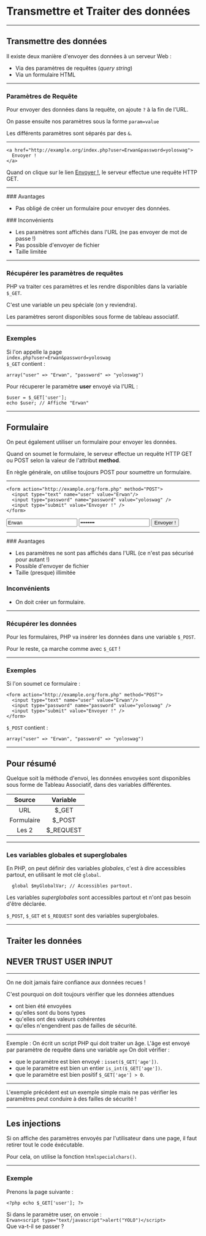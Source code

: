 # Transmettre et Traiter des données



---



## Transmettre des données

Il existe deux manière d'envoyer des données à un serveur Web :
 - Via des paramètres de requêtes (_query string_)
 - Via un formulaire HTML



---



### Paramètres de Requête

Pour envoyer des données dans la requête, on ajoute `?` à la fin de l'URL.

On passe ensuite nos paramètres sous la forme `param=value`

Les différents paramètres sont séparés par des  `&`.


***


```
<a href="http://example.org/index.php?user=Erwan&password=yoloswag">
  Envoyer !
</a>
```
Quand on clique sur le lien [Envoyer !](http://example.org/index.php?user=Erwan&password=yoloswag), le serveur effectue une requête HTTP GET.


***

### Avantages
- Pas obligé de créer un formulaire pour envoyer des données.

### Inconvénients
- Les paramètres sont affichés dans l'URL (ne pas envoyer de mot de passe !)
- Pas possible d'envoyer de fichier
- Taille limitée


***


### Récupérer les paramètres de requêtes

PHP va traiter ces paramètres et les rendre disponibles dans la variable `$_GET`.

C'est une variable un peu spéciale (on y reviendra).

Les paramètres seront disponibles sous forme de tableau associatif.


***


### Exemples

Si l'on appelle la page  
`index.php?user=Erwan&password=yoloswag`  
`$_GET` contient :

```
array("user" => "Erwan", "password" => "yoloswag")
```

Pour récuperer le paramètre **user** envoyé via l'URL :
```
$user = $_GET['user'];
echo $user; // Affiche "Erwan"
```



---



## Formulaire

On peut également utiliser un formulaire pour envoyer les données.

Quand on soumet le formulaire, le serveur effectue un requête HTTP GET ou POST selon la valeur de l'attribut **method**.

En règle générale, on utilise toujours POST pour soumettre un formulaire.


***


```
<form action="http://example.org/form.php" method="POST">
  <input type="text" name="user" value="Erwan"/>
  <input type="password" name="password" value="yoloswag" />
  <input type="submit" value="Envoyer !" />
</form>
```

<form action="http://example.org/form.php" method="POST">
  <input type="text" name="user" value="Erwan"/>
  <input type="password" name="password" value="yoloswag" />
  <input type="submit" value="Envoyer !" />
</form>


***


### Avantages
- Les paramètres ne sont pas affichés dans l'URL (ce n'est pas sécurisé pour autant !)
- Possible d'envoyer de fichier
- Taille (presque) illimitée

### Inconvénients
- On doit créer un formulaire.



***



### Récupérer les données

Pour les formulaires, PHP va insérer les données dans une variable `$_POST`.

Pour le reste, ça marche comme avec `$_GET` !


***



### Exemples

Si l'on soumet ce formulaire :
```
<form action="http://example.org/form.php" method="POST">
  <input type="text" name="user" value="Erwan"/>
  <input type="password" name="password" value="yoloswag" />
  <input type="submit" value="Envoyer !" />
</form>
```

`$_POST` contient :
```
array("user" => "Erwan", "password" => "yoloswag")
```



---



## Pour résumé

Quelque soit la méthode d'envoi, les données envoyées sont disponibles sous forme de Tableau Associatif, dans des variables différentes.

|Source|Variable|
|:----:|:------:|
|URL|$_GET|
|Formulaire|$_POST|
|Les 2|$_REQUEST|



***


### Les variables globales et superglobales

En PHP, on peut définir des variables _globales_, c'est à dire accessibles partout, en utilisant le mot clé `global`.

```
  global $myGlobalVar; // Accessibles partout.
```
Les variables _superglobales_ sont accessibles partout et n'ont pas besoin d'être déclarée.

`$_POST`, `$_GET` et `$_REQUEST` sont des variables superglobales.



---



## Traiter les données

## NEVER TRUST USER INPUT


***


On ne doit jamais faire confiance aux données recues !

C'est pourquoi on doit toujours vérifier que les données attendues
- ont bien été envoyées
- qu'elles sont du bons types
- qu'elles ont des valeurs cohérentes
- qu'elles n'engendrent pas de failles de sécurité.


***


Exemple :
On écrit un script PHP qui doit traiter un âge.
L'âge est envoyé par paramètre de requête dans une variable `age`
On doit vérifier :
- que le paramètre est bien envoyé : `isset($_GET['age'])`.
- que le paramètre est bien un entier `is_int($_GET['age'])`.
- que le paramètre est bien positif `$_GET['age'] > 0`.

***


L'exemple précédent est un exemple simple mais ne pas vérifier les paramètres peut conduire à des failles de sécurité !


***


## Les injections

Si on affiche des paramètres envoyés par l'utilisateur dans une page, il faut retirer tout le code éxécutable.

Pour cela, on utilise la fonction  `htmlspecialchars()`.

***


### Exemple


Prenons la page suivante :
```
<?php echo $_GET['user']; ?>
```

Si dans le paramètre user, on envoie :  
`Erwan<script type="text/javascript">alert("YOLO")</script>`  
Que va-t-il se passer ?
